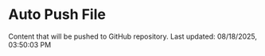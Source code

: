 # Auto Push File

Content that will be pushed to GitHub repository.
Last updated: 08/18/2025, 03:50:03 PM